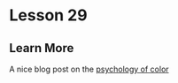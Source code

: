 # Lesson 29

## Learn More

A nice blog post on the
[psychology of color](http://www.arttherapyblog.com/online/color-psychology-psychologica-effects-of-colors/)
